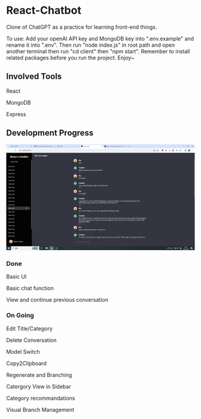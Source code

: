 # React-Chatbot

Clone of ChatGPT as a practice for learning front-end things.

To use: Add your openAI API key and MongoDB key into ".env.example" and rename it into ".env". Then run "node index.js" in root path and open another terminal then run "cd client" then "npm start". Remember to install related packages before you run the project. Enjoy~

## Involved Tools

React

MongoDB

Express

## Development Progress

![Alt text](image.png)

### Done

Basic UI

Basic chat function

View and continue previous conversation

### On Going

Edit Title/Category

Delete Conversation

Model Switch

Copy2Clipboard

Regenerate and Branching

Catergory View in Sidebar

Category recommandations

Visual Branch Management